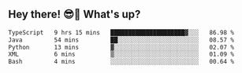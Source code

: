 ## Hey there! 😎👋 What's up?

<!--START_SECTION:waka-->

```txt
TypeScript   9 hrs 15 mins   █████████████████████▓░░░   86.98 %
Java         54 mins         ██░░░░░░░░░░░░░░░░░░░░░░░   08.57 %
Python       13 mins         ▓░░░░░░░░░░░░░░░░░░░░░░░░   02.07 %
XML          6 mins          ▒░░░░░░░░░░░░░░░░░░░░░░░░   01.09 %
Bash         4 mins          ░░░░░░░░░░░░░░░░░░░░░░░░░   00.64 %
```

<!--END_SECTION:waka-->
